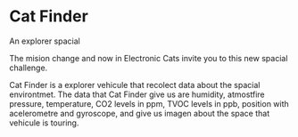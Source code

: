 # Cat Finder
An explorer spacial

The mision change and now in Electronic Cats invite you to this new spacial challenge.

Cat Finder is a explorer vehicule that recolect data about the spacial environtmet. The data that Cat Finder give us are humidity, atmostfire pressure, temperature, CO2 levels in ppm, TVOC levels in ppb, position with acelerometre and gyroscope, and give us imagen about the space that vehicule is touring.

